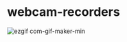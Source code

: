 # webcam-recorders


![ezgif com-gif-maker-min](https://user-images.githubusercontent.com/83763809/143150097-99b694de-ddf8-4dde-89f1-82a8f62cde9c.gif)
